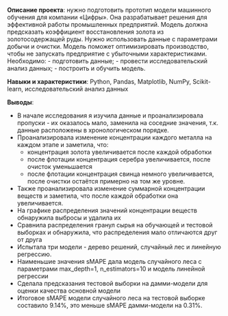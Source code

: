 **Описание проекта**: нужно подготовить прототип модели машинного обучения для компании «Цифры». Она разрабатывает решения для эффективной работы промышленных предприятий.
Модель должна предсказать коэффициент восстановления золота из золотосодержащей руды. Нужно использовать данные с параметрами добычи и очистки.
Модель поможет оптимизировать производство, чтобы не запускать предприятие с убыточными характеристиками.
Необходимо:
    - подготовить данные;
    - провести исследовательский анализ данных;
    - построить и обучить модель.
  
**Навыки и характеристики**: Python, Pandas, Matplotlib, NumPy, Scikit-learn, исследовательский анализ данных

**Выводы**:
- В начале исследования я изучила данные и проанализировала пропуски - их оказалось мало, заменила на соседние значения, т.к. данные расположены в хронологическом порядке.
- Проанализировала изменение концентрации каждого металла на каждом этапе и заметила, что:
    - концентрация золота увеличивается после каждой обработки
    - после флотации концентрация серебра увеличивается, после очисток уменьшается
    - после флотации концентрация свинца немного увеличивается, после очистки остаётся примерно на том же уровне.
- Также проанализировала изменение суммарной концентрации веществ и заметила, что после каждой обработки она увеличивается.
- На графике распределения значений концентрации веществ обнаружила выбросы и удалила их
- Сравнила распределения гранул сырья на обучающей и тестовой выборках и обнаружила, что распределения мало отличаются друг от друга
- Испытала три модели - дерево решений, случайный лес и линейную регрессию.
- Наименьшие значения sMAPE дала модель случайного леса с параметрами max_depth=1, n_estimators=10 и модель линейной регрессии
- Сделала предсказания тестовой выборки на дамми-модели для оценки качества основной модели
- Итоговое sMAPE модели случайного леса на тестовой выборке составило 9.14%, это меньше sMAPE дамми-модели на 0.31%.
